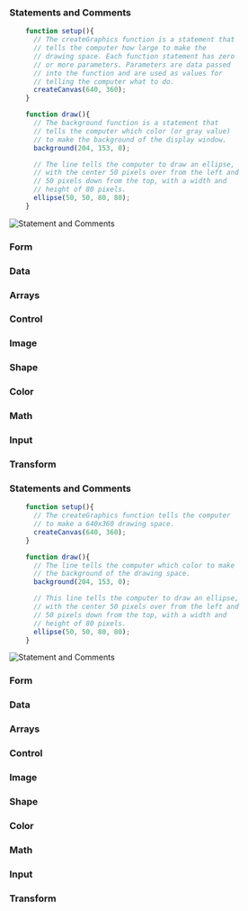 ### Statements and Comments
```javascript
    function setup(){
      // The createGraphics function is a statement that 
      // tells the computer how large to make the 
      // drawing space. Each function statement has zero
      // or more parameters. Parameters are data passed
      // into the function and are used as values for 
      // telling the computer what to do.
      createCanvas(640, 360);
    }

    function draw(){
      // The background function is a statement that 
      // tells the computer which color (or gray value) 
      // to make the background of the display window.
      background(204, 153, 0);

      // The line tells the computer to draw an ellipse,
      // with the center 50 pixels over from the left and
      // 50 pixels down from the top, with a width and 
      // height of 80 pixels.
      ellipse(50, 50, 80, 80);
    }
```
![Statement and Comments](http://i.imgur.com/x1evK7y.png)


### Form

### Data

### Arrays

### Control

### Image

### Shape

### Color

### Math

### Input

### Transform


### Statements and Comments
```javascript
    function setup(){
      // The createGraphics function tells the computer 
      // to make a 640x360 drawing space. 
      createCanvas(640, 360);
    }

    function draw(){
      // The line tells the computer which color to make 
      // the background of the drawing space.
      background(204, 153, 0);

      // This line tells the computer to draw an ellipse,
      // with the center 50 pixels over from the left and
      // 50 pixels down from the top, with a width and 
      // height of 80 pixels.
      ellipse(50, 50, 80, 80);
    }
```
![Statement and Comments](http://i.imgur.com/x1evK7y.png)


### Form

### Data

### Arrays

### Control

### Image

### Shape

### Color

### Math

### Input

### Transform